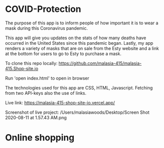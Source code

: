 # COVID-Protection
The purpose of this app is to inform people of how important it is to wear a mask during this Coronavirus pandemic. 

This app will give you updates on the stats of how many deaths have occurred in the United States since this pandemic began. Lastly, my app renders a variety of masks that are on sale from the Esty website and a link at the bottom for users to go to Esty to purchase a mask.

To clone this repo locally: 
https://github.com/malasia-415/malasia-415.Shop-site.io

Run 'open index.html' to open in browser

The technologies used for this app are CSS, HTML, Javascript. Fetching from two API-keys also the use of links. 

Live link: https://malasia-415-shop-site-io.vercel.app/

Screenshot of live project:
/Users/malasiawoods/Desktop/Screen Shot 2020-08-11 at 1.57.43 AM.png


# Online shopping 
